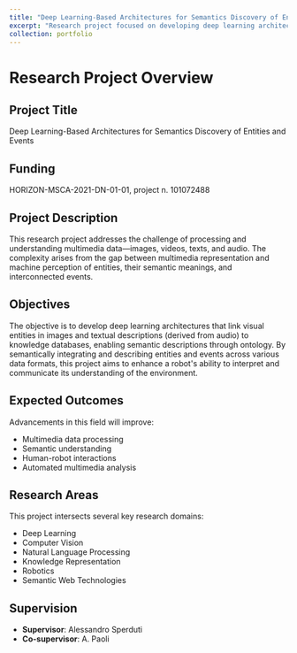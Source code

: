 ```yaml
---
title: "Deep Learning-Based Architectures for Semantics Discovery of Entities and Events"
excerpt: "Research project focused on developing deep learning architectures for processing and understanding multimedia data."
collection: portfolio
---
```


# Research Project Overview

## Project Title
Deep Learning-Based Architectures for Semantics Discovery of Entities and Events

## Funding
HORIZON-MSCA-2021-DN-01-01, project n. 101072488

## Project Description

This research project addresses the challenge of processing and understanding multimedia data—images, videos, texts, and audio. The complexity arises from the gap between multimedia representation and machine perception of entities, their semantic meanings, and interconnected events.

## Objectives

The objective is to develop deep learning architectures that link visual entities in images and textual descriptions (derived from audio) to knowledge databases, enabling semantic descriptions through ontology. By semantically integrating and describing entities and events across various data formats, this project aims to enhance a robot's ability to interpret and communicate its understanding of the environment.

## Expected Outcomes

Advancements in this field will improve:
- Multimedia data processing
- Semantic understanding
- Human-robot interactions
- Automated multimedia analysis

## Research Areas

This project intersects several key research domains:
- Deep Learning
- Computer Vision
- Natural Language Processing
- Knowledge Representation
- Robotics
- Semantic Web Technologies

## Supervision

- **Supervisor**: Alessandro Sperduti
- **Co-supervisor**: A. Paoli

